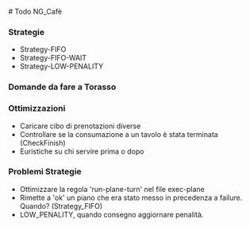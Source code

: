 # Todo NG_Cafè


### Strategie

* Strategy-FIFO
* Strategy-FIFO-WAIT
* Strategy-LOW-PENALITY


### Domande da fare a Torasso


### Ottimizzazioni
* Caricare cibo di prenotazioni diverse
* Controllare se la consumazione a un tavolo è stata terminata (CheckFinish)
* Euristiche su chi servire prima o dopo

### Problemi Strategie
* Ottimizzare la regola 'run-plane-turn' nel file exec-plane
* Rimette a 'ok' un piano che era stato messo in precedenza a failure. Quando? (Strategy_FIFO)
* LOW_PENALITY, quando consegno aggiornare penalità.